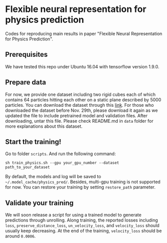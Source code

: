 # Flexible neural representation for physics prediction

Codes for reproducing main results in paper "Flexible Neural Representation for Physics Prediction".

## Prerequisites

We have tested this repo under Ubuntu 16.04 with tensorflow version 1.9.0.

## Prepare data

For now, we provide one dataset including two rigid cubes each of which contains 64 particles hitting each other on a static plane described by 5000 particles.
You can download the dataset through this [link](http://physicspredictiondata.s3.amazonaws.com/physics_dataset_new.tar).
For those who downloaded the dataset before Nov. 29th, please download it again as we updated the file to include pretrained model and validation files.
After downloading, untar this file.
Please check README.md in `data` folder for more explanations about this dataset.

## Start the training!

Go to folder `scripts`. And run the following command:

```
sh train_physics.sh --gpu your_gpu_number --dataset path_to_your_dataset
```

By default, the models and log will be saved to `~/.model_cache/physics_pred/`. 
Besides, multi-gpu training is not supported for now.
You can restore your training by setting `restore_path` parameter.

## Validate your training

We will soon release a script for using a trained model to generate predictions through unrolling.
Along training, the reported losses including `loss`, `preserve_distance_loss`, `un_velocity_loss`, and `velocity_loss` should usually keep decreasing.
At the end of the training, `velocity_loss` should be around `0.0006`.
